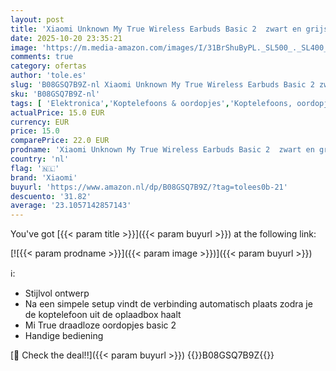 ```yaml
---
layout: post
title: 'Xiaomi Unknown My True Wireless Earbuds Basic 2  zwart en grijs'
date: 2025-10-20 23:35:21
image: 'https://m.media-amazon.com/images/I/31BrShuByPL._SL500_._SL400_.jpg'
comments: true
category: ofertas
author: 'tole.es'
slug: 'B08GSQ7B9Z-nl Xiaomi Unknown My True Wireless Earbuds Basic 2 zwart en...'
sku: 'B08GSQ7B9Z-nl'
tags: [ 'Elektronica','Koptelefoons & oordopjes','Koptelefoons, oordopjes & accessoires','Oordopjes','xiaomi','🇳🇱', ]
actualPrice: 15.0 EUR
currency: EUR
price: 15.0
comparePrice: 22.0 EUR
prodname: 'Xiaomi Unknown My True Wireless Earbuds Basic 2  zwart en grijs'
country: 'nl'
flag: '🇳🇱'
brand: 'Xiaomi'
buyurl: 'https://www.amazon.nl/dp/B08GSQ7B9Z/?tag=tolees0b-21'
descuento: '31.82'
average: '23.1057142857143'
---
```


You've got [{{< param title >}}]({{< param buyurl >}}) at the following link:

[![{{< param prodname >}}]({{< param image >}})]({{< param buyurl >}})

ℹ️:

- Stijlvol ontwerp
- Na een simpele setup vindt de verbinding automatisch plaats zodra je de koptelefoon uit de oplaadbox haalt
- Mi True draadloze oordopjes basic 2
- Handige bediening

[🛒 Check the deal!!]({{< param buyurl >}})
{{<world>}}B08GSQ7B9Z{{</world>}}
